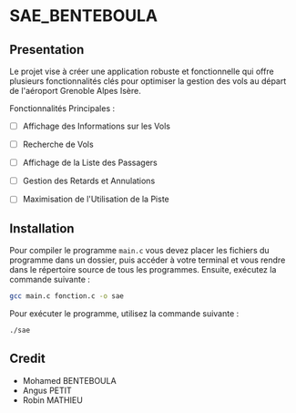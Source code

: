 # SAE_BENTEBOULA

## Presentation 

Le projet vise à créer une application robuste et fonctionnelle qui offre plusieurs fonctionnalités clés pour optimiser la gestion des vols au départ de l'aéroport Grenoble Alpes Isère.

Fonctionnalités Principales :

- [ ] Affichage des Informations sur les Vols

- [ ] Recherche de Vols 

- [ ] Affichage de la Liste des Passagers

- [ ] Gestion des Retards et Annulations

- [ ] Maximisation de l'Utilisation de la Piste


## Installation

Pour compiler le programme `main.c` vous devez placer les fichiers du programme dans un dossier, puis accéder à votre terminal et vous rendre dans le répertoire source de tous les programmes. Ensuite, exécutez la commande suivante :

```bash
gcc main.c fonction.c -o sae
```

Pour exécuter le programme, utilisez la commande suivante :

```bash
./sae
```


## Credit

- Mohamed BENTEBOULA
- Angus PETIT 
- Robin MATHIEU


